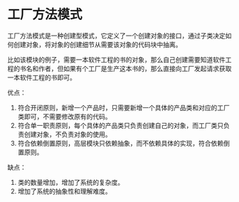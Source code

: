 # 工厂方法模式
工厂方法模式是一种创建型模式，它定义了一个创建对象的接口，通过子类决定如何创建对象，将对象的创建细节从需要该对象的代码块中抽离。

比如该模块的例子，需要一本软件工程的书的对象，那么自己创建需要知道软件工程的书名和作者，但如果有个工厂是生产这本书的，那么直接向工厂发起请求获取一本软件工程的书即可。

优点：
1. 符合开闭原则，新增一个产品时，只需要新增一个具体的产品类和对应的工厂类即可，不需要修改原有的代码。
2. 符合单一职责原则，每个具体的产品类只负责创建自己的对象，而工厂类只负责创建对象，不负责对象的使用。
3. 符合依赖倒置原则，高层模块只依赖抽象，而不依赖具体的实现，符合依赖倒置原则。

缺点：
1. 类的数量增加，增加了系统的复杂度。
2. 增加了系统的抽象性和理解难度。
